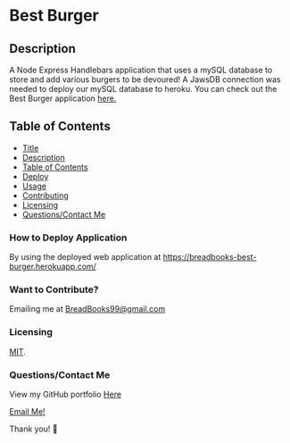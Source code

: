 # Best Burger


## Description
 A Node Express Handlebars application that uses a mySQL database to store and add various burgers to be devoured! A JawsDB connection was needed to deploy our mySQL database to heroku. You can check out the Best Burger application [here.](https://breadbooks-best-burger.herokuapp.com/)



## Table of Contents
* [Title](#title)
* [Description](#description)
* [Table of Contents](#table-of-contents)
* [Deploy](#installation-instructions)
* [Usage](#usage)
* [Contributing](#want-to-contribute?)
* [Licensing](#licensing)
* [Questions/Contact Me](#questions/contact-me)


### How to Deploy Application
By using the deployed web application at https://breadbooks-best-burger.herokuapp.com/



### Want to Contribute? 
Emailing me at BreadBooks99@gmail.com


### Licensing

[MIT](https://choosealicense.com/licenses/MIT).

### Questions/Contact Me
View my GitHub portfolio [Here](https://github.com/BreadBooks)

[Email Me!](mailto:BreadBooks99@gmail.com)

Thank you! :cherry_blossom:
